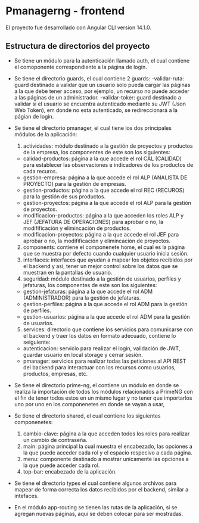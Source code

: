 # Pmanagerng - frontend

El proyecto fue desarrollado con Angular CLI version 14.1.0.

## Estructura de directorios del proyecto

- Se tiene un módulo para la autenticación llamado auth, el cual contiene el comoponente correspondiente a la página de login.

- Se tiene el directorio guards, el cual contiene 2 guards:
  -validar-ruta: guard destinado a validar que un usuario solo pueda cargar las páginas a la que debe tener acceso, por ejemplo, un recurso no puede acceder a las páginas de un administrador.
  -validar-toker: guard destinado a validar si el usuario se encuentra autenticado mediante su JWT (Json Web Token), em donde no esta autenticado, se redireccionará a la págian de login.
  
- Se tiene el directorio pmanager, el cual tiene los dos principales módulos de la aplicación:
  1. actividades: módulo destinado a la gestión de proyectos y productos de la empresa, los componentes de este son los siguientes:
    - calidad-productos: página a la que accede el rol CAL (CALIDAD) para establecer las observaciones e indicadores de los productos de cada recuros.
    - gestion-empresa: página a la que accede el rol ALP (ANALISTA DE PROYECTO) para la gestión de empresas.
    - gestion-productos: página a la que accede el rol REC (RECUROS) para la gestión de sus productos.
    - gestion-proyectos: página a la que accede el rol ALP para la gestión de proyectos.
    - modificacion-productos: página a la que acceden los roles ALP y JEF (JEFATURA DE OPERACIONES) para aprobar o no, la modifificación y elimincación de productos.
    - modificacion-proyectos:  página a la que accede el rol JEF para aprobar o no, la modifificación y elimincación de proyectos.
  2. components: contiene el componenete home, el cual es la página que se muestra por defecto cuando cualquier usuario inicia sesión.
  3. interfaces: interfaces que ayudan a mapear los objetos recibidos por el backend y así, tener un mejor control sobre los datos que se muestran en la pantallas de usuario.
  4. seguridad: módulo destinado a la gestión de usuarios, perfiles y jefaturas, los componentes de este son los siguientes:
    - gestion-jefaturas: página a la que accede el rol ADM (ADMINISTRADOR) para la gestión de jefaturas.
    - gestion-perfiles: página a la que accede el rol ADM para la gestión de perfiles.
    - gestion-usuarios: página a la que accede el rol ADM para la gestión de usuarios.
  5. services: directorio que contiene los servicios para comunicarse con el backend y traer los datos en formato adecuado, contiene lo seiguiente:
    - autenticacion: servicio para realizar el login, validación de JWT, guardar usuario en local storage y cerrar sesión.
    - pmanager: servicios para realizar todas las peticiones al API REST del backend para interactuar con los recursos como usuarios, productos, empresas, etc.
    
- Se tiene el directorio prime-ng, el contiene un módulo en donde se realiza la importación de todos los módulos relacionados a PrimeNG con el fin de tener todos estos en un mismo lugar y no tener que importarlos uno por uno en los componenetes en donde se vayan a usar,
- Se tiene el directorio shared, el cual contiene los siguientes componenetes:
  1. cambio-clave: página a la que acceden todos los roles para realizar un cambio de contraseña.
  2. main: página principal la cual muestra el encabezado, las opciones a la que puede acceder cada rol y el espacio respecivo a cada página.
  3. menu: componente destinado a mostrar unicamente las opciones a la que puede acceder cada rol.
  4. top-bar: encabezado de la aplicación.
- Se tiene el directorio types el cual contiene algunos archivos para mapear de forma correcta los datos recibidos por el backend, similar a intefaces.
- En el módulo app-routing se tienen las rutas de la aplicación, si se agregan nuevas páginas, aquí se deben colocar para ser mostradas.
